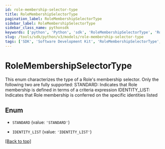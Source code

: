 ```yaml
---
id: role-membership-selector-type
title: RoleMembershipSelectorType
pagination_label: RoleMembershipSelectorType
sidebar_label: RoleMembershipSelectorType
sidebar_class_name: pythonsdk
keywords: ['python', 'Python', 'sdk', 'RoleMembershipSelectorType', 'RoleMembershipSelectorType'] 
slug: /tools/sdk/python/v3/models/role-membership-selector-type
tags: ['SDK', 'Software Development Kit', 'RoleMembershipSelectorType', 'RoleMembershipSelectorType']
---
```


# RoleMembershipSelectorType

This enum characterizes the type of a Role's membership selector. Only the following two are fully supported:  STANDARD: Indicates that Role membership is defined in terms of a criteria expression  IDENTITY_LIST: Indicates that Role membership is conferred on the specific identities listed

## Enum

* `STANDARD` (value: `'STANDARD'`)

* `IDENTITY_LIST` (value: `'IDENTITY_LIST'`)

[[Back to top]](#) 

